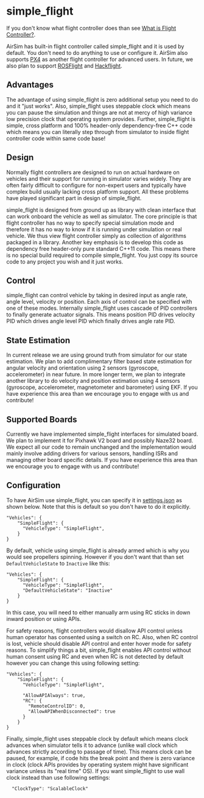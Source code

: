 # simple_flight

 If you don't know what flight controller does than see [What is Flight Controller?](flight_controller.md). 
 
 AirSim has built-in flight controller called simple_flight and it is used by default. You don't need to do anything to use or configure it. AirSim also supports [PX4](px4_setup.md) as another flight controller for advanced users. In future, we also plan to support [ROSFlight](https://rosflight.org/) and [Hackflight](https://github.com/simondlevy/hackflight).

## Advantages

The advantage of using simple_flight is zero additional setup you need to do and it "just works". Also, simple_flight uses steppable clock which means you can pause the simulation and things are not at mercy of high variance low precision clock that operating system provides. Further, simple_flight is simple, cross platform and 100% header-only dependency-free C++ code which means you can literally step through from simulator to inside flight controller code within same code base!

## Design

Normally flight controllers are designed to run on actual hardware on vehicles and their support for running in simulator varies widely. They are often fairly difficult to configure for non-expert users and typically have complex build usually lacking cross platform support. All these problems have played significant part in design of simple_flight.

simple_flight is designed from ground up as library with clean interface that can work onboard the vehicle as well as simulator. The core principle is that flight controller has no way to specify special simulation mode and therefore it has no way to know if it is running under simulation or real vehicle. We thus view flight controller simply as collection of algorithms packaged in a library. Another key emphasis is to develop this code as dependency free header-only pure standard C++11 code. This means there is no special build required to compile simple_flight. You just copy its source code to any project you wish and it just works.

## Control

simple_flight can control vehicle by taking in desired input as angle rate, angle level, velocity or position. Each axis of control can be specified with one of these modes. Internally simple_flight uses cascade of PID controllers to finally generate actuator signals. This means position PID drives velocity PID which drives angle level PID which finally drives angle rate PID.

## State Estimation

In current release we are using ground truth from simulator for our state estimation. We plan to add complimentary filter based state estimation for angular velocity and orientation using 2 sensors (gyroscope, accelerometer) in near future. In more longer term, we plan to integrate another library to do velocity and position estimation using 4 sensors (gyroscope, accelerometer, magnetometer and barometer) using EKF. If you have experience this area than we encourage you to engage with us and contribute!

## Supported Boards

Currently we have implemented simple_flight interfaces for simulated board. We plan to implement it for Pixhawk V2 board and possibly Naze32 board. We expect all our code to remain unchanged and the implementation would mainly involve adding drivers for various sensors, handling ISRs and managing other board specific details. If you have experience this area than we encourage you to engage with us and contribute!

## Configuration

To have AirSim use simple_flight, you can specify it in [settings.json](settings.md) as shown below. Note that this is default so you don't have to do it explicitly.

```
"Vehicles": {
    "SimpleFlight": {
      "VehicleType": "SimpleFlight",
    }
}
```

By default, vehicle using simple_flight is already armed which is why you would see propellers spinning. However if you don't want that than set `DefaultVehicleState` to `Inactive` like this:

```
"Vehicles": {
    "SimpleFlight": {
      "VehicleType": "SimpleFlight",
      "DefaultVehicleState": "Inactive"
    }
}
```

In this case, you will need to either manually arm using RC sticks in down inward position or using APIs.

For safety reasons, flight controllers would disallow API control unless human operator has consented using a switch on RC. Also, when RC control is lost, vehicle should disable API control and enter hover mode for safety reasons. To simplify things a bit, simple_flight enables API control without human consent using RC and even when RC is not detected by default however you can change this using following setting:

```
"Vehicles": {
    "SimpleFlight": {
      "VehicleType": "SimpleFlight",

      "AllowAPIAlways": true,
      "RC": {
        "RemoteControlID": 0,      
        "AllowAPIWhenDisconnected": true
      }
    }
}
```

Finally, simple_flight uses steppable clock by default which means clock advances when simulator tells it to advance (unlike wall clock which advances strictly according to passage of time). This means clock can be paused, for example, if code hits the break point and there is zero variance in clock (clock APIs provides by operating system might have significant variance unless its "real time" OS). If you want simple_flight to use wall clock instead than use following settings:

```
  "ClockType": "ScalableClock"
```
